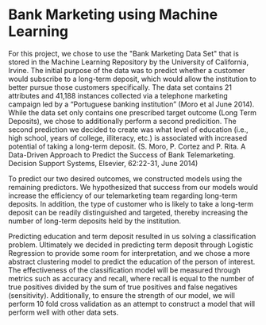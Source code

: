 # Bank Marketing using Machine Learning

For this project, we chose to use the "Bank Marketing Data Set" that is stored in the Machine Learning Repository by the University of California, Irvine. The initial purpose of the data was to predict whether a customer would subscribe to a long-term deposit, which would allow the institution to better pursue those customers specifically. The data set contains 21 attributes and 41,188 instances collected via a telephone marketing campaign led by a “Portuguese banking institution” (Moro et al June 2014). While the data set only contains one prescribed target outcome (Long Term Deposits), we chose to additionally perform a second predicition. The second prediction we decided to create was what level of education (i.e., high school, years of college, illiteracy, etc.) is associated with increased potential of taking a long-term deposit. (S. Moro, P. Cortez and P. Rita. A Data-Driven Approach to Predict the Success of Bank Telemarketing. Decision Support Systems, Elsevier, 62:22-31, June 2014)

To predict our two desired outcomes, we constructed models using the remaining predictors. We hypothesized that success from our models would increase the efficiency of our telemarketing team regarding long-term deposits. In addition, the type of customer who is likely to take a long-term deposit can be readily distinguished and targeted, thereby increasing the number of long-term deposits held by the institution.

Predicting education and term deposit resulted in us solving a classification problem. Ultimately we decided in predicting term deposit through Logistic Regression to provide some room for interpretation, and we chose a more abstract clustering model to predict the education of the person of interest. The effectiveness of the classification model will be measured through metrics such as accuracy and recall, where recall is equal to the number of true positives divided by the sum of true positives and false negatives (sensitivity). Additionally, to ensure the strength of our model, we will perform 10 fold cross validation as an attempt to construct a model that will perform well with other data sets.

